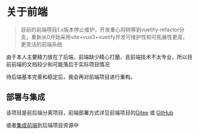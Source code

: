 # 关于前端

> 目前的前端项目1.x版本停止维护，开发重心将转移到vuetify-refactor分支，重新从0开始采用vite+vue3+vuetify开发可维护性和可拓展性更高，更灵活的前端系统

由于本人主要精力放在了后端，前端缺少精心打磨，且前端技术不太专业，所以目前前端的文档较少和可能落后于实际项目情况

待后端基本完善和稳定后，我会再对前端项目进行重构。


## 部署与集成

该项目是前后端分离项目，前端部署方式详见前端项目的[Gitee](https://gitee.com/xiaotao233/saltedfishcloud-frontend) 或 [GitHub](https://github.com/mjt233/saltedfishcloud-backend)

或者[集成前端](/develop/build/#2)到后端项目资源中
